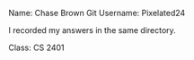 Name: Chase Brown
Git Username: Pixelated24

I recorded my answers in the same directory.

Class: CS 2401
